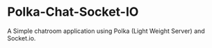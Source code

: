 # Polka-Chat-Socket-IO
A Simple chatroom application using Polka (Light Weight Server) and Socket.io.

